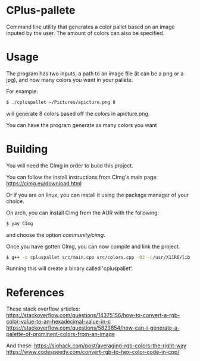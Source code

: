 # CPlus-pallete
Command line utility that generates a color pallet based on an image inputed by the user. The amount of colors can also be specified.

# Usage

The program has two inputs, a path to an image file (it can be a png or a jpg), and how many colors you want in your
pallete.

For example:

```bash
$ ./cpluspallet ~/Pictures/apicture.png 8
```
will generate 8 colors based off the colors in apicture.png.

You can have the program generate as many colors you want

# Building
You will need the CImg in order to build this project.

You can follow the install instructions from CImg's main page: 
https://cimg.eu/download.html

Or if you are on linux, you can install it using the package manager of your choice.

On arch, you can install CImg from the AUR with the following:
```bash
$ yay CImg
```
and choose the option *community/cimg*.

Once you have gotten CImg, you can now compile and link the project.

```bash 
$ g++ -o cpluspallet src/main.cpp src/colors.cpp -O2 -L/usr/X11R6/lib -lm -lpthread -lX11
```
 Running this will create a binary called 'cpluspallet'.

# References

These stack overflow articles:
https://stackoverflow.com/questions/14375156/how-to-convert-a-rgb-color-value-to-an-hexadecimal-value-in-c
https://stackoverflow.com/questions/5823854/how-can-i-generate-a-palette-of-prominent-colors-from-an-image

And these:
https://sighack.com/post/averaging-rgb-colors-the-right-way
https://www.codespeedy.com/convert-rgb-to-hex-color-code-in-cpp/
